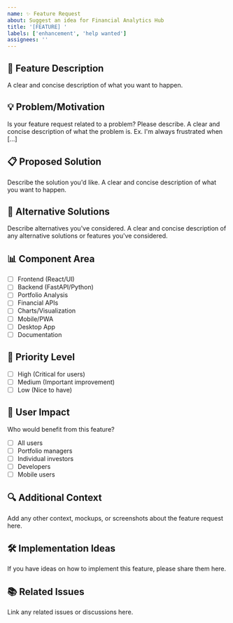 ```yaml
---
name: ✨ Feature Request
about: Suggest an idea for Financial Analytics Hub
title: '[FEATURE] '
labels: ['enhancement', 'help wanted']
assignees: ''
---
```


## 🚀 Feature Description
A clear and concise description of what you want to happen.

## 💡 Problem/Motivation
Is your feature request related to a problem? Please describe.
A clear and concise description of what the problem is. Ex. I'm always frustrated when [...]

## 📋 Proposed Solution
Describe the solution you'd like.
A clear and concise description of what you want to happen.

## 🔄 Alternative Solutions
Describe alternatives you've considered.
A clear and concise description of any alternative solutions or features you've considered.

## 📊 Component Area
- [ ] Frontend (React/UI)
- [ ] Backend (FastAPI/Python)
- [ ] Portfolio Analysis
- [ ] Financial APIs
- [ ] Charts/Visualization
- [ ] Mobile/PWA
- [ ] Desktop App
- [ ] Documentation

## 🎯 Priority Level
- [ ] High (Critical for users)
- [ ] Medium (Important improvement)
- [ ] Low (Nice to have)

## 👥 User Impact
Who would benefit from this feature?
- [ ] All users
- [ ] Portfolio managers
- [ ] Individual investors
- [ ] Developers
- [ ] Mobile users

## 🔍 Additional Context
Add any other context, mockups, or screenshots about the feature request here.

## 🛠️ Implementation Ideas
If you have ideas on how to implement this feature, please share them here.

## 📚 Related Issues
Link any related issues or discussions here. 